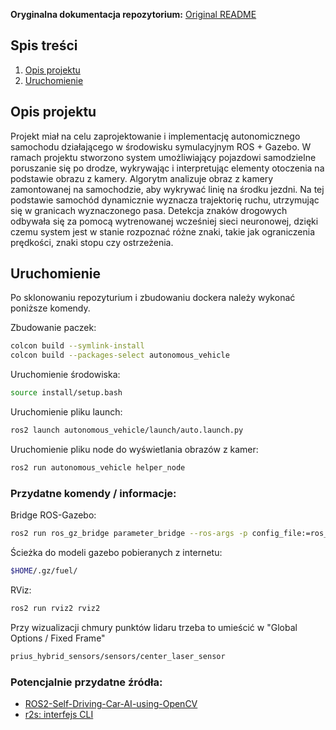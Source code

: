 **Oryginalna dokumentacja repozytorium:**
[Original README](docs/README.md)

## Spis treści
1. [Opis projektu](#opis-projektu) 
2. [Uruchomienie](#uruchomienie)

## Opis projektu
Projekt miał na celu zaprojektowanie i implementację autonomicznego samochodu działającego w środowisku symulacyjnym ROS + Gazebo. W ramach projektu stworzono system umożliwiający pojazdowi samodzielne poruszanie się po drodze, wykrywając i interpretując elementy otoczenia na podstawie obrazu z kamery. Algorytm analizuje obraz z kamery zamontowanej na samochodzie, aby wykrywać linię na środku jezdni. Na tej podstawie samochód dynamicznie wyznacza trajektorię ruchu, utrzymując się w granicach wyznaczonego pasa. Detekcja znaków drogowych odbywała się za pomocą wytrenowanej wcześniej sieci neuronowej, dzięki czemu system jest w stanie rozpoznać różne znaki, takie jak ograniczenia prędkości, znaki stopu czy ostrzeżenia.

## Uruchomienie
Po sklonowaniu repozyturium i zbudowaniu dockera należy wykonać poniższe komendy.

Zbudowanie paczek:
```bash
colcon build --symlink-install
colcon build --packages-select autonomous_vehicle
```

Uruchomienie środowiska:
```bash
source install/setup.bash
```

Uruchomienie pliku launch:
```bash
ros2 launch autonomous_vehicle/launch/auto.launch.py
```

Uruchomienie pliku node do wyświetlania obrazów z kamer:
```bash
ros2 run autonomous_vehicle helper_node
```

### Przydatne komendy / informacje:
Bridge ROS-Gazebo:
```bash
ros2 run ros_gz_bridge parameter_bridge --ros-args -p config_file:=ros_gz_bridge.yaml
```
Ścieżka do modeli gazebo pobieranych z internetu:
```bash
$HOME/.gz/fuel/
```
RViz:
```bash
ros2 run rviz2 rviz2
```
Przy wizualizacji chmury punktów lidaru trzeba to umieścić w "Global Options / Fixed Frame"
```bash
prius_hybrid_sensors/sensors/center_laser_sensor
```

### Potencjalnie przydatne źródła:
- [ROS2-Self-Driving-Car-AI-using-OpenCV](https://github.com/noshluk2/ROS2-Self-Driving-Car-AI-using-OpenCV/tree/main/self_driving_car_pkg/worlds)
- [r2s: interfejs CLI](https://github.com/mjcarroll/r2s)
